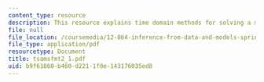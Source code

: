 ```yaml
---
content_type: resource
description: This resource explains time domain methods for solving a method.
file: null
file_location: /coursemedia/12-864-inference-from-data-and-models-spring-2005/b9f61860b460d2211f0e143176035ed8_tsamsfmt2_1.pdf
file_type: application/pdf
resourcetype: Document
title: tsamsfmt2_1.pdf
uid: b9f61860-b460-d221-1f0e-143176035ed8
---
```

